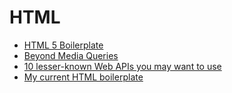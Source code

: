 # HTML

- [HTML 5 Boilerplate](https://html5boilerplate.com/)
- [Beyond Media Queries](https://css-tricks.com/beyond-media-queries-using-newer-html-css-features-for-responsive-designs/)
- [10 lesser-known Web APIs you may want to use](https://blog.greenroots.info/10-lesser-known-web-apis-you-may-want-to-use-ckejv75cr012y70s158n85yhn)
- [My current HTML boilerplate](https://www.matuzo.at/blog/html-boilerplate/)